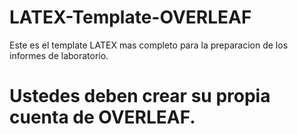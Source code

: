 # LATEX-Template-OVERLEAF
Este es el template LATEX mas completo para la preparacion de los informes de laboratorio.

# Ustedes deben crear su propia cuenta de OVERLEAF.
